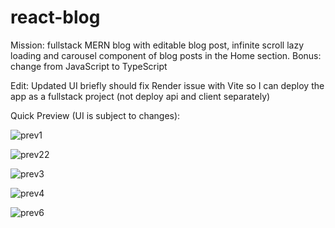 
# react-blog

Mission: fullstack MERN blog with editable blog post, infinite scroll lazy loading and carousel component of blog posts in the Home section.
Bonus: change from JavaScript to TypeScript

Edit: Updated UI briefly should fix Render issue with Vite so I can deploy the app as a fullstack project (not deploy api and client separately)

Quick Preview (UI is subject to changes):


![prev1](https://user-images.githubusercontent.com/69626975/224693694-ff5e97d1-0147-4aad-b848-8522421e00f7.png)


![prev22](https://user-images.githubusercontent.com/69626975/224693423-35764b5f-0e4d-4643-94da-b98e4a2f98a8.png)


![prev3](https://user-images.githubusercontent.com/69626975/185792096-dd60684f-87dd-43b0-80c0-c5268fd60417.PNG)


![prev4](https://user-images.githubusercontent.com/69626975/185792100-63288c81-96ad-4bf0-a649-708ebb9128f4.PNG)


![prev6](https://user-images.githubusercontent.com/69626975/185792111-9a2e3ebb-430a-4086-bf2f-9c8d3494fab8.PNG)
